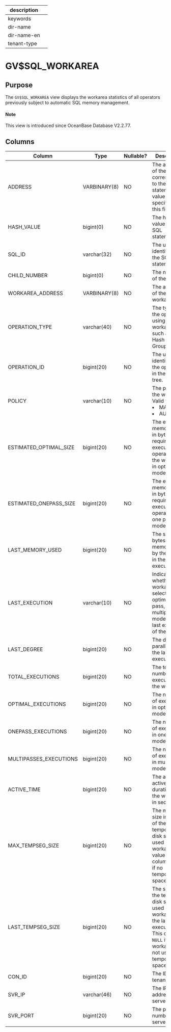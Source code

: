 |description||
|---|---|
|keywords||
|dir-name||
|dir-name-en||
|tenant-type||

# GV$SQL_WORKAREA

## Purpose

The `GV$SQL_WORKAREA` view displays the workarea statistics of all operators previously subject to automatic SQL memory management.

<main id="notice" type='explain'>
  <h4>Note</h4>
  <p>This view is introduced since OceanBase Database V2.2.77. </p>
</main>

## Columns

| **Column** | **Type** | **Nullable?** | **Description** |
|------------------------|--------------|----------------|----------|
| ADDRESS | VARBINARY(8) | NO | The address of the handle corresponding to the SQL statement. No value is specified for this field. |
| HASH_VALUE | bigint(0) | NO | The hash value of the SQL statement. |
| SQL_ID | varchar(32) | NO | The unique identifier of the SQL statement. |
| CHILD_NUMBER | bigint(0) | NO | The number of the cursor. |
| WORKAREA_ADDRESS | VARBINARY(8) | NO | The address of the workarea. |
| OPERATION_TYPE | varchar(40) | NO | The type of the operator using the workarea, such as Sort, Hash Join, or Group by. |
| OPERATION_ID | bigint(20) | NO | The unique identifier of the operator in the plan tree. |
| POLICY | varchar(10) | NO | The policy for the workarea. Valid values: <li>MANUAL<li> AUTO |
| ESTIMATED_OPTIMAL_SIZE | bigint(20) | NO | The estimated memory size in bytes required for executing the operator in the workarea in optimal mode. |
| ESTIMATED_ONEPASS_SIZE | bigint(20) | NO | The estimated memory size in bytes required for executing the operator in one pass mode. |
| LAST_MEMORY_USED | bigint(20) | NO | The size in bytes of the memory used by the cursor in the last execution. |
| LAST_EXECUTION | varchar(10) | NO | Indicates whether the workarea selects the optimal, one pass, or multipasses mode in the last execution of the cursor. |
| LAST_DEGREE | bigint(20) | NO | The degree of parallelism in the last execution. |
| TOTAL_EXECUTIONS | bigint(20) | NO | The total number of executions in the workarea. |
| OPTIMAL_EXECUTIONS | bigint(20) | NO | The number of executions in optimal mode. |
| ONEPASS_EXECUTIONS | bigint(20) | NO | The number of executions in one pass mode. |
| MULTIPASSES_EXECUTIONS | bigint(20) | NO | The number of executions in multipasses mode. |
| ACTIVE_TIME | bigint(20) | NO | The average active duration of the workarea in seconds. |
| MAX_TEMPSEG_SIZE | bigint(20) | NO | The maximum size in bytes of the temporary disk space used by the workarea. The value of this column is `NULL` if no temporary space is used. |
| LAST_TEMPSEG_SIZE | bigint(20) | NO | The size of the temporary disk space used by the workarea in the last execution. This column is `NULL` if the workarea did not use the temporary space. |
| CON_ID | bigint(20) | NO | The ID of the tenant. |
| SVR_IP | varchar(46) | NO | The IP address of the server. |
| SVR_PORT | bigint(20) | NO | The port number of the server. |
